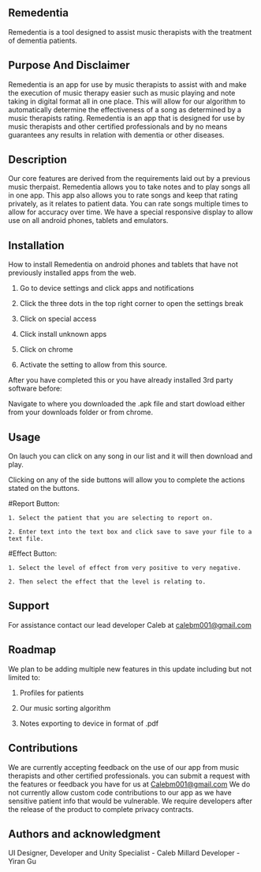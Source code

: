 ## Remedentia

Remedentia is a tool designed to assist music therapists with the treatment of dementia patients.

## Purpose And Disclaimer

Remedentia is an app for use by music therapists to assist with and make the execution of music therapy easier such as music playing and note taking in digital format all in one place. This will allow for our algorithm to automatically determine the effectiveness of a song as determined by a music therapists rating.
Remedentia is an app that is designed for use by music therapists and other certified professionals and by no means guarantees any results in relation with dementia or other diseases. 


## Description

Our core features are derived from the requirements laid out by a previous music therpaist.
Remedentia allows you to take notes and to play songs all in one app. This app also allows you to rate songs and keep that rating privately, as it relates to patient data. You can rate songs multiple times to allow for accuracy over time. We have a special responsive display to allow use on all android phones, tablets and emulators.


## Installation

How to install Remedentia on android phones and tablets that have not previously installed apps from the web.

1. Go to device settings and click apps and notifications

2. Click the three dots in the top right corner to open the settings break

3. Click on special access 

4. Click install unknown apps

5. Click on chrome

6. Activate the setting to allow from this source.

After you have completed this or you have already installed 3rd party software before:

Navigate to where you downloaded the .apk file and start dowload either from your downloads folder or from chrome.


## Usage

On lauch you can click on any song in our list and it will then download and play.

Clicking on any of the side buttons will allow you to complete the actions stated on the buttons.

#Report Button:

    1. Select the patient that you are selecting to report on.

    2. Enter text into the text box and click save to save your file to a text file.

#Effect Button:

    1. Select the level of effect from very positive to very negative.

    2. Then select the effect that the level is relating to.   

    
## Support

For assistance contact our lead developer Caleb at calebm001@gmail.com


## Roadmap

We plan to be adding multiple new features in this update including but not limited to:

1. Profiles for patients

2. Our music sorting algorithm

3. Notes exporting to device in format of .pdf


## Contributions

We are currently accepting feedback on the use of our app from music therapists and other certified professionals. you can submit a request with the features or feedback you have for us at Calebm001@gmail.com
We do not currently allow custom code contributions to our app as we have sensitive patient info that would be vulnerable. We require developers after the release of the product to complete privacy contracts.


## Authors and acknowledgment

UI Designer, Developer and Unity Specialist - Caleb Millard
Developer - Yiran Gu

